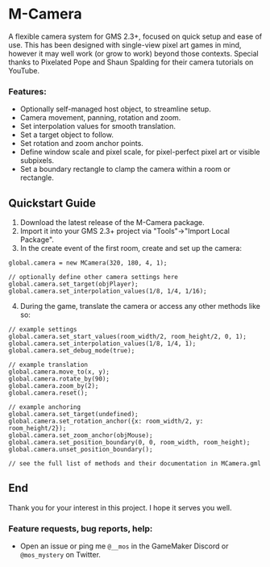 # M-Camera
A flexible camera system for GMS 2.3+, focused on quick setup and ease of use.
This has been designed with single-view pixel art games in mind, however it may well work (or grow to work) beyond those contexts.
Special thanks to Pixelated Pope and Shaun Spalding for their camera tutorials on YouTube.
### Features:
- Optionally self-managed host object, to streamline setup.
- Camera movement, panning, rotation and zoom.
- Set interpolation values for smooth translation.
- Set a target object to follow.
- Set rotation and zoom anchor points.
- Define window scale and pixel scale, for pixel-perfect pixel art or visible subpixels.
- Set a boundary rectangle to clamp the camera within a room or rectangle.
## Quickstart Guide
1. Download the latest release of the M-Camera package.
2. Import it into your GMS 2.3+ project via "Tools"->"Import Local Package".
3. In the create event of the first room, create and set up the camera:
```gml
global.camera = new MCamera(320, 180, 4, 1);

// optionally define other camera settings here
global.camera.set_target(objPlayer);
global.camera.set_interpolation_values(1/8, 1/4, 1/16);
```
4. During the game, translate the camera or access any other methods like so:
```gml
// example settings
global.camera.set_start_values(room_width/2, room_height/2, 0, 1);
global.camera.set_interpolation_values(1/8, 1/4, 1);
global.camera.set_debug_mode(true);

// example translation
global.camera.move_to(x, y);
global.camera.rotate_by(90);
global.camera.zoom_by(2);
global.camera.reset();

// example anchoring
global.camera.set_target(undefined);
global.camera.set_rotation_anchor({x: room_width/2, y: room_height/2});
global.camera.set_zoom_anchor(objMouse);
global.camera.set_position_boundary(0, 0, room_width, room_height);
global.camera.unset_position_boundary();

// see the full list of methods and their documentation in MCamera.gml
```
## End
Thank you for your interest in this project. I hope it serves you well.
### Feature requests, bug reports, help:
- Open an issue or ping me `@__mos` in the GameMaker Discord or `@mos_mystery` on Twitter.